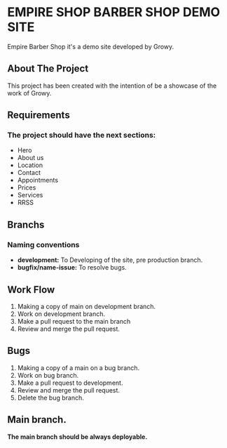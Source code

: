 # EMPIRE SHOP BARBER SHOP DEMO SITE

Empire Barber Shop it's a demo site developed by Growy.

## About The Project
This project has been created with the intention of be a showcase of the work of Growy.

## Requirements
### The project should have the next sections:
- Hero 
- About us
- Location
- Contact
- Appointments
- Prices
- Services
- RRSS


## Branchs
### Naming conventions 
* **development:** To Developing of the site, pre production branch.
* **bugfix/name-issue:** To resolve bugs.

## Work Flow
1. Making a copy of main on development branch.
2. Work on development branch.
3. Make a pull request to the main branch
4. Review and merge the pull request.

## Bugs
1. Making a copy of a main on a bug branch.
2. Work on bug branch.
3. Make a pull request to development.
4. Review and merge the pull request.
5. Delete the bug branch.

## Main branch.
**The main branch should be always deployable.** 
